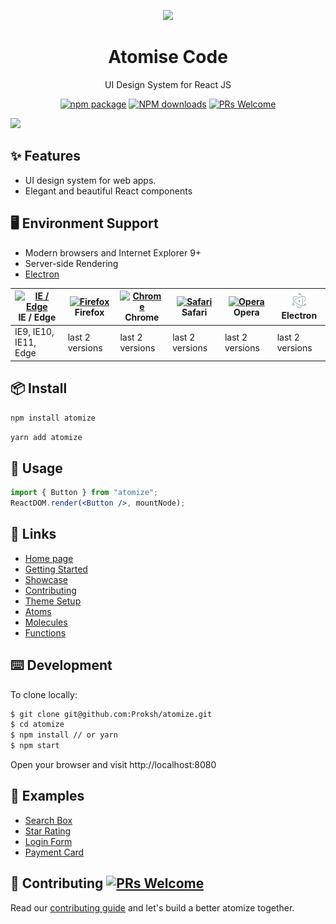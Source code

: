 <p align="center">
  <a href="http://atomizecode">
    <img width="200" src="https://firebasestorage.googleapis.com/v0/b/pawan-dev.appspot.com/o/logo.svg?alt=media">
  </a>
</p>

<h1 align="center">Atomise Code</h1>

<div align="center">

UI Design System for React JS

[![npm package](https://img.shields.io/npm/v/atomize.svg?style=flat-square)](https://www.npmjs.org/package/atomize) [![NPM downloads](http://img.shields.io/npm/dm/atomize.svg?style=flat-square)](http://npmjs.com/atomize) [![PRs Welcome](https://img.shields.io/badge/PRs-welcome-brightgreen.svg?style=flat-square)](http://makeapullrequest.com)

</div>

[![](https://firebasestorage.googleapis.com/v0/b/pawan-dev.appspot.com/o/Screenshot%202019-07-19%20at%2011.16.03%20AM.png?alt=media)](http://atomizecode.com)

## ✨ Features

- UI design system for web apps.
- Elegant and beautiful React components

## 🖥 Environment Support

- Modern browsers and Internet Explorer 9+
- Server-side Rendering
- [Electron](http://electron.atom.io/)

| [<img src="https://raw.githubusercontent.com/alrra/browser-logos/master/src/edge/edge_48x48.png" alt="IE / Edge" width="24px" height="24px" />](http://godban.github.io/browsers-support-badges/)</br>IE / Edge | [<img src="https://raw.githubusercontent.com/alrra/browser-logos/master/src/firefox/firefox_48x48.png" alt="Firefox" width="24px" height="24px" />](http://godban.github.io/browsers-support-badges/)</br>Firefox | [<img src="https://raw.githubusercontent.com/alrra/browser-logos/master/src/chrome/chrome_48x48.png" alt="Chrome" width="24px" height="24px" />](http://godban.github.io/browsers-support-badges/)</br>Chrome | [<img src="https://raw.githubusercontent.com/alrra/browser-logos/master/src/safari/safari_48x48.png" alt="Safari" width="24px" height="24px" />](http://godban.github.io/browsers-support-badges/)</br>Safari | [<img src="https://raw.githubusercontent.com/alrra/browser-logos/master/src/opera/opera_48x48.png" alt="Opera" width="24px" height="24px" />](http://godban.github.io/browsers-support-badges/)</br>Opera | [<img src="https://raw.githubusercontent.com/alrra/browser-logos/master/src/electron/electron_48x48.png" alt="Electron" width="24px" height="24px" />](http://godban.github.io/browsers-support-badges/)</br>Electron |
| --------------------------------------------------------------------------------------------------------------------------------------------------------------------------------------------------------------- | ----------------------------------------------------------------------------------------------------------------------------------------------------------------------------------------------------------------- | ------------------------------------------------------------------------------------------------------------------------------------------------------------------------------------------------------------- | ------------------------------------------------------------------------------------------------------------------------------------------------------------------------------------------------------------- | --------------------------------------------------------------------------------------------------------------------------------------------------------------------------------------------------------- | --------------------------------------------------------------------------------------------------------------------------------------------------------------------------------------------------------------------- |
| IE9, IE10, IE11, Edge                                                                                                                                                                                           | last 2 versions                                                                                                                                                                                                   | last 2 versions                                                                                                                                                                                               | last 2 versions                                                                                                                                                                                               | last 2 versions                                                                                                                                                                                           | last 2 versions                                                                                                                                                                                                       |

## 📦 Install

```bash
npm install atomize
```

```bash
yarn add atomize
```

## 🔨 Usage

```jsx
import { Button } from "atomize";
ReactDOM.render(<Button />, mountNode);
```

## 🔗 Links

- [Home page](http://atomizecode.com/)
- [Getting Started](https://atomizecode.com/docs/react/setup)
- [Showcase](https://atomizecode.com/docs/react/showcase)
- [Contributing](https://atomizecode.com/docs/react/contributing)
- [Theme Setup](https://atomizecode.com/docs/react/theme)
- [Atoms](https://atomizecode.com/docs/react/atoms)
- [Molecules](https://atomizecode.com/docs/react/molecules)
- [Functions](https://atomizecode.com/docs/react/functions)

## ⌨️ Development

To clone locally:

```bash
$ git clone git@github.com:Proksh/atomize.git
$ cd atomize
$ npm install // or yarn
$ npm start
```

Open your browser and visit http://localhost:8080

## 🤩 Examples

- [Search Box](https://codesandbox.io/s/search-box-0fc6c)
- [Star Rating](https://codesandbox.io/s/star-rating-64ex1)
- [Login Form](https://codesandbox.io/s/login-form-atomize-ezs4u)
- [Payment Card](https://codesandbox.io/s/payment-card-42b3c)

## 🤝 Contributing [![PRs Welcome](https://img.shields.io/badge/PRs-welcome-brightgreen.svg?style=flat-square)](http://makeapullrequest.com)

Read our [contributing guide](https://atomizecode.com/docs/react/contributing) and let's build a better atomize together.
